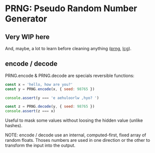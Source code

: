 # PRNG: Pseudo Random Number Generator

## Very WIP here
And, maybe, a lot to learn before cleaning anything ([prng](https://en.wikipedia.org/wiki/Pseudorandom_number_generator), 
[lcg](https://en.wikipedia.org/wiki/Linear_congruential_generator)).

## encode / decode

PRNG.encode & PRNG.decode are specials reversible functions:
```js
const x = 'hello, how are you?'
const y = PRNG.encode(x, { seed: 98765 })

console.assert(y === 'e aehuloorlw ,hyo? ')

const z = PRNG.decode(y, { seed: 98765 })
console.assert(z === x)
```
Useful to mask some values without loosing the hidden value (unlike hashes).

NOTE: encode / decode use an internal, computed-first, fixed array of random floats.
Thoses numbers are used in one direction or the other to transform the input into 
the output.
